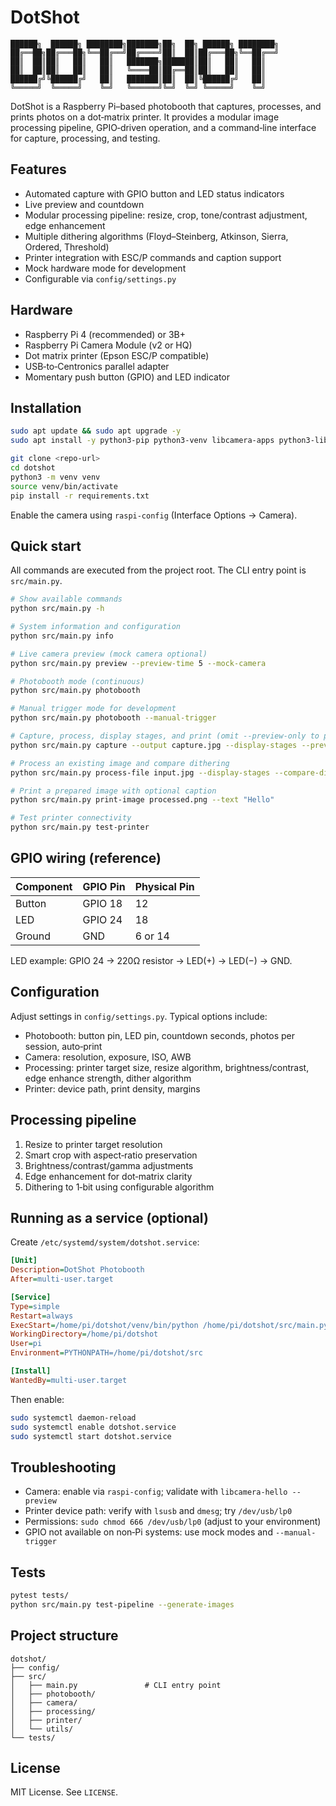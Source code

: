 # DotShot

```
██████╗  ██████╗ ████████╗███████╗██╗  ██╗ ██████╗ ████████╗
██╔══██╗██╔═══██╗╚══██╔══╝██╔════╝██║  ██║██╔═══██╗╚══██╔══╝
██║  ██║██║   ██║   ██║   ███████╗███████║██║   ██║   ██║   
██║  ██║██║   ██║   ██║   ╚════██║██╔══██║██║   ██║   ██║   
██████╔╝╚██████╔╝   ██║   ███████║██║  ██║╚██████╔╝   ██║   
╚═════╝  ╚═════╝    ╚═╝   ╚══════╝╚═╝  ╚═╝ ╚═════╝    ╚═╝   
```

DotShot is a Raspberry Pi–based photobooth that captures, processes, and prints photos on a dot‑matrix printer. It provides a modular image processing pipeline, GPIO‑driven operation, and a command‑line interface for capture, processing, and testing.

## Features

- Automated capture with GPIO button and LED status indicators
- Live preview and countdown
- Modular processing pipeline: resize, crop, tone/contrast adjustment, edge enhancement
- Multiple dithering algorithms (Floyd–Steinberg, Atkinson, Sierra, Ordered, Threshold)
- Printer integration with ESC/P commands and caption support
- Mock hardware mode for development
- Configurable via `config/settings.py`

## Hardware

- Raspberry Pi 4 (recommended) or 3B+
- Raspberry Pi Camera Module (v2 or HQ)
- Dot matrix printer (Epson ESC/P compatible)
- USB‑to‑Centronics parallel adapter
- Momentary push button (GPIO) and LED indicator

## Installation

```bash
sudo apt update && sudo apt upgrade -y
sudo apt install -y python3-pip python3-venv libcamera-apps python3-libcamera python3-opencv git

git clone <repo-url>
cd dotshot
python3 -m venv venv
source venv/bin/activate
pip install -r requirements.txt
```

Enable the camera using `raspi-config` (Interface Options → Camera).

## Quick start

All commands are executed from the project root. The CLI entry point is `src/main.py`.

```bash
# Show available commands
python src/main.py -h

# System information and configuration
python src/main.py info

# Live camera preview (mock camera optional)
python src/main.py preview --preview-time 5 --mock-camera

# Photobooth mode (continuous)
python src/main.py photobooth

# Manual trigger mode for development
python src/main.py photobooth --manual-trigger

# Capture, process, display stages, and print (omit --preview-only to print)
python src/main.py capture --output capture.jpg --display-stages --preview-only

# Process an existing image and compare dithering
python src/main.py process-file input.jpg --display-stages --compare-dithering -o processed.png

# Print a prepared image with optional caption
python src/main.py print-image processed.png --text "Hello"

# Test printer connectivity
python src/main.py test-printer
```

## GPIO wiring (reference)

| Component | GPIO Pin | Physical Pin |
|-----------|----------|--------------|
| Button    | GPIO 18  | 12           |
| LED       | GPIO 24  | 18           |
| Ground    | GND      | 6 or 14      |

LED example: GPIO 24 → 220Ω resistor → LED(+) → LED(−) → GND.

## Configuration

Adjust settings in `config/settings.py`. Typical options include:

- Photobooth: button pin, LED pin, countdown seconds, photos per session, auto‑print
- Camera: resolution, exposure, ISO, AWB
- Processing: printer target size, resize algorithm, brightness/contrast, edge enhance strength, dither algorithm
- Printer: device path, print density, margins

## Processing pipeline

1. Resize to printer target resolution
2. Smart crop with aspect‑ratio preservation
3. Brightness/contrast/gamma adjustments
4. Edge enhancement for dot‑matrix clarity
5. Dithering to 1‑bit using configurable algorithm

## Running as a service (optional)

Create `/etc/systemd/system/dotshot.service`:

```ini
[Unit]
Description=DotShot Photobooth
After=multi-user.target

[Service]
Type=simple
Restart=always
ExecStart=/home/pi/dotshot/venv/bin/python /home/pi/dotshot/src/main.py photobooth
WorkingDirectory=/home/pi/dotshot
User=pi
Environment=PYTHONPATH=/home/pi/dotshot/src

[Install]
WantedBy=multi-user.target
```

Then enable:

```bash
sudo systemctl daemon-reload
sudo systemctl enable dotshot.service
sudo systemctl start dotshot.service
```

## Troubleshooting

- Camera: enable via `raspi-config`; validate with `libcamera-hello --preview`
- Printer device path: verify with `lsusb` and `dmesg`; try `/dev/usb/lp0`
- Permissions: `sudo chmod 666 /dev/usb/lp0` (adjust to your environment)
- GPIO not available on non‑Pi systems: use mock modes and `--manual-trigger`

## Tests

```bash
pytest tests/
python src/main.py test-pipeline --generate-images
```

## Project structure

```
dotshot/
├── config/
├── src/
│   ├── main.py               # CLI entry point
│   ├── photobooth/
│   ├── camera/
│   ├── processing/
│   ├── printer/
│   └── utils/
└── tests/
```

## License

MIT License. See `LICENSE`.


